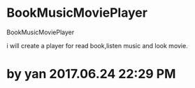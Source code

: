 # BookMusicMoviePlayer
BookMusicMoviePlayer

i will create a player for read book,listen music and look movie.
# by yan 2017.06.24 22:29 PM #
